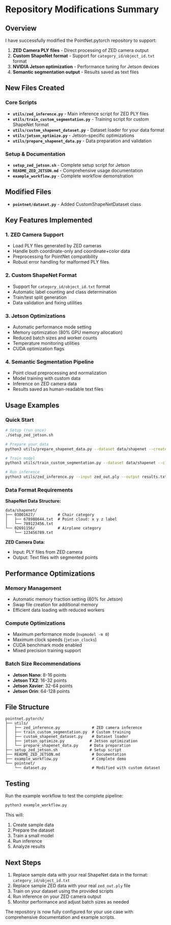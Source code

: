 # Repository Modifications Summary

## Overview
I have successfully modified the PointNet.pytorch repository to support:
1. **ZED Camera PLY files** - Direct processing of ZED camera output
2. **Custom ShapeNet format** - Support for `category_id/object_id.txt` format
3. **NVIDIA Jetson optimization** - Performance tuning for Jetson devices
4. **Semantic segmentation output** - Results saved as text files

## New Files Created

### Core Scripts
- **`utils/zed_inference.py`** - Main inference script for ZED PLY files
- **`utils/train_custom_segmentation.py`** - Training script for custom ShapeNet format
- **`utils/custom_shapenet_dataset.py`** - Dataset loader for your data format
- **`utils/jetson_optimize.py`** - Jetson-specific optimizations
- **`utils/prepare_shapenet_data.py`** - Data preparation and validation

### Setup & Documentation
- **`setup_zed_jetson.sh`** - Complete setup script for Jetson
- **`README_ZED_JETSON.md`** - Comprehensive usage documentation
- **`example_workflow.py`** - Complete workflow demonstration

## Modified Files
- **`pointnet/dataset.py`** - Added CustomShapeNetDataset class

## Key Features Implemented

### 1. ZED Camera Support
- Load PLY files generated by ZED cameras
- Handle both coordinate-only and coordinate+color data
- Preprocessing for PointNet compatibility
- Robust error handling for malformed PLY files

### 2. Custom ShapeNet Format
- Support for `category_id/object_id.txt` format
- Automatic label counting and class determination
- Train/test split generation
- Data validation and fixing utilities

### 3. Jetson Optimizations
- Automatic performance mode setting
- Memory optimization (80% GPU memory allocation)
- Reduced batch sizes and worker counts
- Temperature monitoring utilities
- CUDA optimization flags

### 4. Semantic Segmentation Pipeline
- Point cloud preprocessing and normalization
- Model training with custom data
- Inference on ZED camera data
- Results saved as human-readable text files

## Usage Examples

### Quick Start
```bash
# Setup (run once)
./setup_zed_jetson.sh

# Prepare your data
python3 utils/prepare_shapenet_data.py --dataset data/shapenet --create_splits

# Train model
python3 utils/train_custom_segmentation.py --dataset data/shapenet --class_choice 03001627 --jetson

# Run inference
python3 utils/zed_inference.py --input zed_out.ply --output results.txt --model model.pth --jetson
```

### Data Format Requirements

**ShapeNet Data Structure:**
```
data/shapenet/
├── 03001627/          # Chair category
│   ├── 678988644.txt  # Point cloud: x y z label
│   └── 789123456.txt
└── 02691156/          # Airplane category
    └── 123456789.txt
```

**ZED Camera Data:**
- Input: PLY files from ZED camera
- Output: Text files with segmented points

## Performance Optimizations

### Memory Management
- Automatic memory fraction setting (80% for Jetson)
- Swap file creation for additional memory
- Efficient data loading with reduced workers

### Compute Optimizations
- Maximum performance mode (`nvpmodel -m 0`)
- Maximum clock speeds (`jetson_clocks`)
- CUDA benchmark mode enabled
- Mixed precision training support

### Batch Size Recommendations
- **Jetson Nano**: 8-16 points
- **Jetson TX2**: 16-32 points
- **Jetson Xavier**: 32-64 points
- **Jetson Orin**: 64-128 points

## File Structure
```
pointnet.pytorch/
├── utils/
│   ├── zed_inference.py              # ZED camera inference
│   ├── train_custom_segmentation.py  # Custom training
│   ├── custom_shapenet_dataset.py    # Dataset loader
│   ├── jetson_optimize.py           # Jetson optimization
│   └── prepare_shapenet_data.py     # Data preparation
├── setup_zed_jetson.sh              # Setup script
├── README_ZED_JETSON.md              # Documentation
├── example_workflow.py               # Complete demo
└── pointnet/
    └── dataset.py                    # Modified with custom dataset
```

## Testing
Run the example workflow to test the complete pipeline:
```bash
python3 example_workflow.py
```

This will:
1. Create sample data
2. Prepare the dataset
3. Train a small model
4. Run inference
5. Analyze results

## Next Steps
1. Replace sample data with your real ShapeNet data in the format: `category_id/object_id.txt`
2. Replace sample ZED data with your real `zed_out.ply` file
3. Train on your dataset using the provided scripts
4. Run inference on your ZED camera output
5. Monitor performance and adjust batch sizes as needed

The repository is now fully configured for your use case with comprehensive documentation and example scripts.
